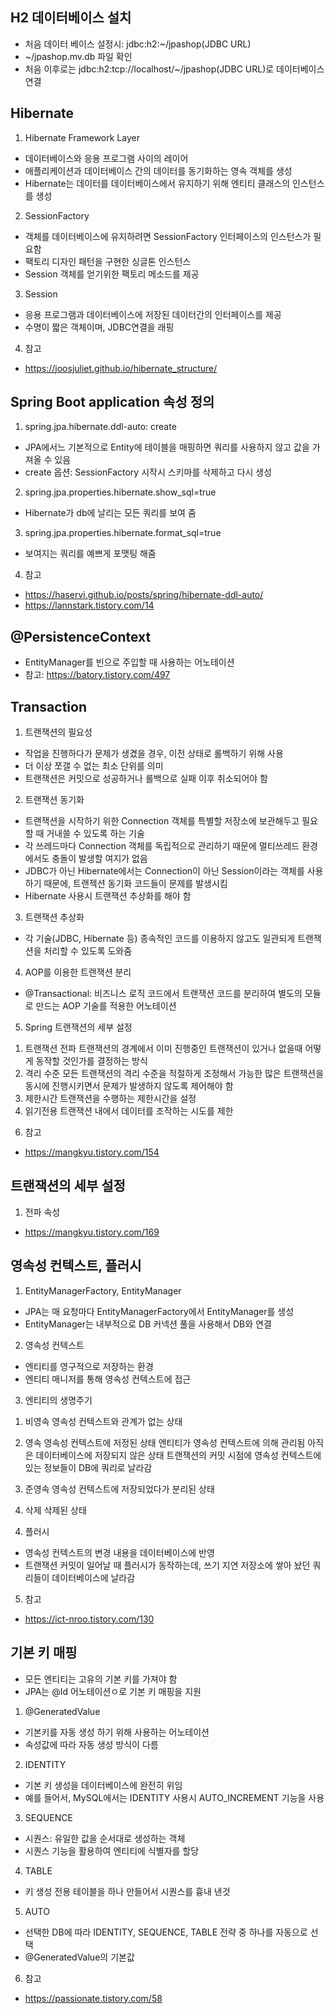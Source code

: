 ## H2 데이터베이스 설치

-   처음 데이터 베이스 설정시: jdbc:h2:~/jpashop(JDBC URL)
-   ~/jpashop.mv.db 파일 확인
-   처음 이후로는 jdbc:h2:tcp://localhost/~/jpashop(JDBC URL)로 데이터베이스 연결

## Hibernate

1. Hibernate Framework Layer

-   데이터베이스와 응용 프로그램 사이의 레이어
-   애플리케이션과 데이터베이스 간의 데이터를 동기화하는 영속 객체를 생성
-   Hibernate는 데이터를 데이터베이스에서 유지하기 위해 엔티티 클래스의 인스턴스를 생성

2. SessionFactory

-   객체를 데이터베이스에 유지하려면 SessionFactory 인터페이스의 인스턴스가 필요함
-   팩토리 디자인 패턴을 구현한 싱글톤 인스턴스
-   Session 객체를 얻기위한 팩토리 메소드를 제공

3. Session

-   응용 프로그램과 데이터베이스에 저장된 데이터간의 인터페이스를 제공
-   수명이 짧은 객체이며, JDBC연결을 래핑

4.  참고

-   https://joosjuliet.github.io/hibernate_structure/

## Spring Boot application 속성 정의

1. spring.jpa.hibernate.ddl-auto: create

-   JPA에서느 기본적으로 Entity에 테이블을 매핑하면 쿼리를 사용하지 않고 값을 가져올 수 있음
-   create 옵션: SessionFactory 시작시 스키마를 삭제하고 다시 생성

2. spring.jpa.properties.hibernate.show_sql=true

-   Hibernate가 db에 날리는 모든 쿼리를 보여 줌

3. spring.jpa.properties.hibernate.format_sql=true

-   보여지는 쿼리를 예쁘게 포맷팅 해줌

4. 참고

-   https://haservi.github.io/posts/spring/hibernate-ddl-auto/
-   https://lannstark.tistory.com/14

## @PersistenceContext

-   EntityManager를 빈으로 주입할 때 사용하는 어노테이션
-   참고: https://batory.tistory.com/497

## Transaction

1. 트랜잭션의 필요성

-   작업을 진행하다가 문제가 생겼을 경우, 이전 상태로 롤백하기 위해 사용
-   더 이상 쪼갤 수 없는 최소 단위를 의미
-   트랜잭션은 커밋으로 성공하거나 롤백으로 실패 이후 취소되어야 함

2. 트랜잭션 동기화

-   트랜잭션을 시작하기 위한 Connection 객체를 특별할 저장소에 보관해두고 필요할 때 거내쓸 수 있도록 하는 기술
-   각 쓰레드마다 Connection 객체를 독립적으로 관리하기 때문에 멀티쓰레드 환경에서도 충돌이 발생할 여지가 없음
-   JDBC가 아닌 Hibernate에서는 Connection이 아닌 Session이라는 객체를 사용하기 때문에, 트랜젝션 동기화 코드들이 문제를 발생시킴
-   Hibernate 사용시 트랜잭션 추상화를 해야 함

3. 트랜잭션 추상화

-   각 기술(JDBC, Hibernate 등) 종속적인 코드를 이용하지 않고도 일관되게 트랜잭션을 처리할 수 있도록 도와줌

4. AOP를 이용한 트랜잭션 분리

-   @Transactional: 비즈니스 로직 코드에서 트랜잭션 코드를 분리하여 별도의 모듈로 만드는 AOP 기술를 적용한 어노테이션

5. Spring 트랜잭션의 세부 설정

1) 트랜잭션 전파
   트랜잭션의 경계에서 이미 진행중인 트랜잭션이 있거나 없을때 어떻게 동작할 것인가를 결정하는 방식
2) 격리 수준
   모든 트랜잭션의 격리 수준을 적절하게 조정해서 가능한 많은 트랜잭션을 동시에 진행시키면서 문제가 발생하지 않도록 제어해야 함
3) 제한시간
   트랜잭션을 수행하는 제한시간을 설정
4) 읽기전용
   트랜잭션 내에서 데이터를 조작하는 시도를 제한

6. 참고

-   https://mangkyu.tistory.com/154

## 트랜잭션의 세부 설정

1. 전파 속성

-   https://mangkyu.tistory.com/169

## 영속성 컨텍스트, 플러시

1. EntityManagerFactory, EntityManager

-   JPA는 매 요청마다 EntityManagerFactory에서 EntityManager를 생성
-   EntityManager는 내부적으로 DB 커넥션 풀을 사용해서 DB와 연결

2. 영속성 컨텍스트

-   엔티티를 영구적으로 저장하는 환경
-   엔티티 매니저를 통해 영속성 컨텍스트에 접근

3. 엔티티의 생명주기

1) 비영속
   영속성 컨텍스트와 관계가 없는 상태
2) 영속
   영속성 컨텍스트에 저정된 상태
   엔티티가 영속성 컨텍스트에 의해 관리됨
   아직은 데이터베이스에 저장되지 않은 상태
   트랜잭션의 커밋 시점에 영속성 컨텍스트에 있는 정보들이 DB에 쿼리로 날라감
3) 준영속
   영속성 컨텍스트에 저장되었다가 분리된 상태

4) 삭제
   삭제된 상태

4. 플러시

-   영속성 컨텍스트의 변경 내용을 데이터베이스에 반영
-   트랜잭션 커밋이 일어날 때 플러시가 동작하는데, 쓰기 지연 저장소에 쌓아 놨던 쿼리들이 데이터베이스에 날라감

5. 참고

-   https://ict-nroo.tistory.com/130

## 기본 키 매핑

-   모든 엔티티는 고유의 기본 키를 가져야 함
-   JPA는 @Id 어노테이션ㅇ로 기본 키 매핑을 지원

1. @GeneratedValue

-   기본키를 자동 생성 하기 위해 사용하는 어노테이션
-   속성값에 따라 자동 생성 방식이 다름

2. IDENTITY

-   기본 키 생성을 데이터베이스에 완전히 위임
-   예를 들어서, MySQL에서는 IDENTITY 사용시 AUTO_INCREMENT 기능을 사용

3. SEQUENCE

-   시퀀스: 유일한 값을 순서대로 생성하는 객체
-   시퀀스 기능을 활용하여 엔티티에 식별자를 할당

4. TABLE

-   키 생성 전용 테이블을 하나 만들어서 시퀀스를 흉내 낸것

5. AUTO

-   선택한 DB에 따라 IDENTITY, SEQUENCE, TABLE 전략 중 하나를 자동으로 선택
-   @GeneratedValue의 기본값

6. 참고

-   https://passionate.tistory.com/58
     